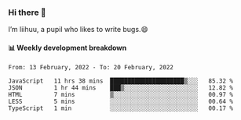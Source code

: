 ### Hi there 👋
I’m liihuu, a pupil who likes to write bugs.😄


#### 📊 Weekly development breakdown
<!--START_SECTION:waka-->
```text
From: 13 February, 2022 - To: 20 February, 2022

JavaScript   11 hrs 38 mins  █████████████████████▒░░░   85.32 % 
JSON         1 hr 44 mins    ███▒░░░░░░░░░░░░░░░░░░░░░   12.82 % 
HTML         7 mins          ▒░░░░░░░░░░░░░░░░░░░░░░░░   00.97 % 
LESS         5 mins          ░░░░░░░░░░░░░░░░░░░░░░░░░   00.64 % 
TypeScript   1 min           ░░░░░░░░░░░░░░░░░░░░░░░░░   00.17 % 
```
<!--END_SECTION:waka-->

<!--
**liihuu/liihuu** is a ✨ _special_ ✨ repository because its `README.md` (this file) appears on your GitHub profile.

Here are some ideas to get you started:

- 🔭 I’m currently working on ...
- 🌱 I’m currently learning ...
- 👯 I’m looking to collaborate on ...
- 🤔 I’m looking for help with ...
- 💬 Ask me about ...
- 📫 How to reach me: ...
- 😄 Pronouns: ...
- ⚡ Fun fact: ...
-->
